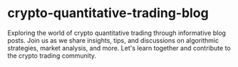 # crypto-quantitative-trading-blog
Exploring the world of crypto quantitative trading through informative blog posts. Join us as we share insights, tips, and discussions on algorithmic strategies, market analysis, and more. Let's learn together and contribute to the crypto trading community.
